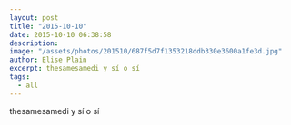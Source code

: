 ```yaml
---
layout: post
title: "2015-10-10"
date: 2015-10-10 06:38:58
description: 
image: "/assets/photos/201510/687f5d7f1353218ddb330e3600a1fe3d.jpg"
author: Elise Plain
excerpt: thesamesamedi y sí o sí
tags: 
  - all
---
```


thesamesamedi y sí o sí
<p></p>
